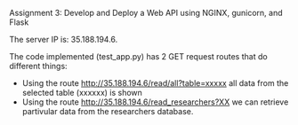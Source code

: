
Assignment 3: Develop and Deploy a Web API using NGINX, gunicorn, and Flask

The server IP is: 35.188.194.6.

The code implemented (test_app.py) has 2 GET request routes that do different things:

  - Using the route http://35.188.194.6/read/all?table=xxxxx all data from the selected table (xxxxxx) is shown
  - Using the route http://35.188.194.6/read_researchers?XX we can retrieve partivular data from the researchers database.
